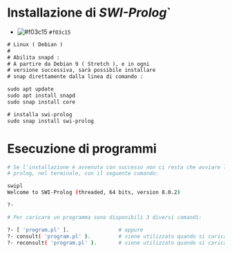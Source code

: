 
# Installazione di *SWI-Prolog*`

- ![#f03c15](https://via.placeholder.com/15/f03c15/000000?text=ciao) `#f03c15`

```diff
# Linux ( Debian )
#
# Abilita snapd :
# A partire da Debian 9 ( Stretch ), e in ogni 
# versione successiva, sarà possibile installare
# snap direttamente dalla linea di comando :

sudo apt update
sudo apt install snapd
sudo snap install core

# installa swi-prolog
sudo snap install swi-prolog
```

# Esecuzione di programmi 

```bash
# Se l'installazione è avvenuta con successo non ci resta che avviare l'interprete
# prolog, nel terminale, con il seguente comando:

swipl 
Welcome to SWI-Prolog (threaded, 64 bits, version 8.0.2)

?- 
```

```bash
# Per caricare un programma sono disponibili 3 diversi comandi:

?- [ 'program.pl' ].                # oppure
?- consult( 'program.pl' ).         # viene utilizzato quando si carica un programma per la prima volta
?- reconsult( 'program.pl' ).       # viene utilizzato quando si carica un programma dopo una correzione
```


